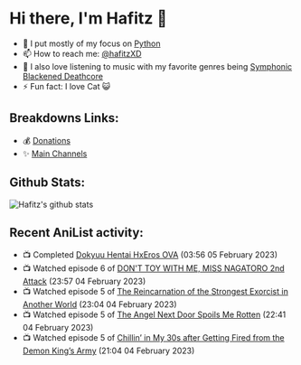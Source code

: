 # Hi there, I'm Hafitz 👋
- 🐍 I put mostly of my focus on [Python](https://python.org)
- 📫 How to reach me: [@hafitzXD](https://t.me/hafitzXD)
- 🎵 I also love listening to music with my favorite genres being [Symphonic Blackened Deathcore](https://youtu.be/qyYmS_iBcy4)
- ⚡ Fun fact: I love Cat 😺

## Breakdowns Links:
- 💰 [Donations](https://t.me/TheBreakdowns/2)
- ✨ [Main Channels](https://t.me/TheBreakdowns)

## Github Stats:
![Hafitz's github stats](https://github-readme-stats.vercel.app/api?username=breakdowns&show_icons=true&count_private=true&bg_color=00000000&text_color=777)

## Recent AniList activity:
<!-- ANILIST_ACTIVITY:start -->

-   📺 Completed [Dokyuu Hentai HxEros OVA](https://anilist.co/anime/123769) (03:56 05 February 2023)
-   📺 Watched episode 6 of [DON'T TOY WITH ME, MISS NAGATORO 2nd Attack](https://anilist.co/anime/140596) (23:57 04 February 2023)
-   📺 Watched episode 5 of [The Reincarnation of the Strongest Exorcist in Another World](https://anilist.co/anime/144553) (23:04 04 February 2023)
-   📺 Watched episode 5 of [The Angel Next Door Spoils Me Rotten](https://anilist.co/anime/143338) (22:41 04 February 2023)
-   📺 Watched episode 5 of [Chillin’ in My 30s after Getting Fired from the Demon King’s Army](https://anilist.co/anime/152523) (21:04 04 February 2023)

<!-- ANILIST_ACTIVITY:end -->
